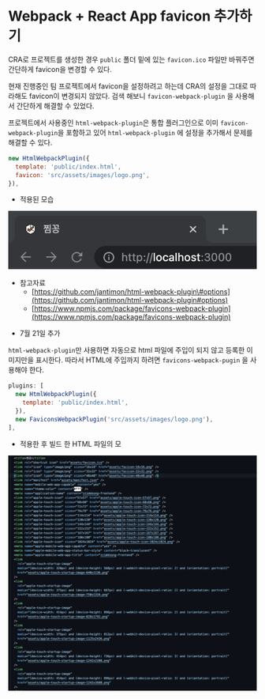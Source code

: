 # Webpack + React App favicon 추가하기

CRA로 프로젝트를 생성한 경우 `public` 폴더 밑에 있는 `favicon.ico` 파일만 바꿔주면 간단하게 favicon을 변경할 수 있다.

현재 진행중인 팀 프로젝트에서 favicon을 설정하려고 하는데 CRA의 설정을 그대로 따라해도 favicon이 변경되지 않았다. 검색 해보니 `favicon-webpack-plugin` 을 사용해서 간단하게 해결할 수 있었다. 

프로젝트에서 사용중인 `html-webpack-plugin`은 통합 플러그인으로 이미 `favicon-webpack-plugin`을 포함하고 있어 `html-webpack-plugin` 에 설정을 추가해서 문제를 해결할 수 있다.

```javascript
new HtmlWebpackPlugin({
  template: 'public/index.html',
  favicon: 'src/assets/images/logo.png',
}),
```

* 적용된 모습

![](../../.gitbook/assets/2021-07-18-12.48.07.png)

* 참고자료
  * [https://github.com/jantimon/html-webpack-plugin\#options](https://github.com/jantimon/html-webpack-plugin#options)
  * [https://www.npmjs.com/package/favicons-webpack-plugin](https://www.npmjs.com/package/favicons-webpack-plugin)

+ 7월 21일 추가

`html-webpack-plugin`만 사용하면 자동으로 html 파일에 주입이 되지 않고 등록한 이미지만을 표시한다. 따라서 HTML에 주입까지 하려면 `favicons-webpack-pugin` 을 사용해야 한다.

```javascript
plugins: [
  new HtmlWebpackPlugin({
    template: 'public/index.html',
  }),
  new FaviconsWebpackPlugin('src/assets/images/logo.png'),
],
```

* 적용한 후 빌드 한 HTML 파일의 모

![](../../.gitbook/assets/image%20%282%29.png)


